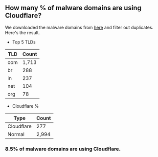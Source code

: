 ## How many % of malware domains are using Cloudflare?


We downloaded the malware domains from [here](https://urlhaus.abuse.ch) and filter out duplicates.
Here's the result.


[//]: # (start replacement)


- Top 5 TLDs

| TLD | Count |
| --- | --- |
| com | 1,713 |
| br | 288 |
| in | 237 |
| net | 104 |
| org | 78 |


- Cloudflare %

| Type | Count |
| --- | --- |
| Cloudflare | 277 |
| Normal | 2,994 |


### 8.5% of malware domains are using Cloudflare.